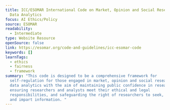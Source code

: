 ```yaml
---
title: ICC/ESOMAR International Code on Market, Opinion and Social Research and
  Data Analytics
focus: AI Ethics/Policy
source: ESOMAR
readability:
  - Intermediate
type: Website Resource
openSource: false
link: https://esomar.org/code-and-guidelines/icc-esomar-code
keywords: []
learnTags:
  - ethics
  - fairness
  - framework
summary: "This code is designed to be a comprehensive framework for
  self-regulation for those engaged in market, opinion and social research and
  data analytics with the aim of maintaining public confidence in research,
  ensuring researchers and analysts meet their ethical and legal
  responsibilities, and safeguarding the right of researchers to seek, receive
  and impart information. "
---
```

